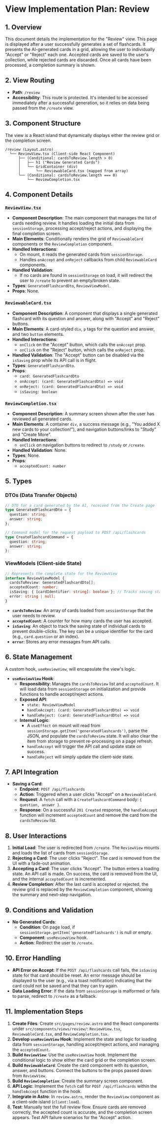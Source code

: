 # View Implementation Plan: Review

## 1. Overview

This document details the implementation for the "Review" view. This page is displayed after a user successfully generates a set of flashcards. It presents the AI-generated cards in a grid, allowing the user to individually "Accept" or "Reject" each one. Accepted cards are saved to the user's collection, while rejected cards are discarded. Once all cards have been processed, a completion summary is shown.

## 2. View Routing

- **Path**: `/review`
- **Accessibility**: This route is protected. It's intended to be accessed immediately after a successful generation, so it relies on data being passed from the `/create` view.

## 3. Component Structure

The view is a React island that dynamically displays either the review grid or the completion screen.

```
/review (Layout.astro)
  └── ReviewView.tsx (Client-side React Component)
      ├── (Conditional: cardsToReview.length > 0)
      │   ├── h1 ("Review Generated Cards")
      │   └── GridContainer (div)
      │       └── ReviewableCard.tsx (mapped from array)
      └── (Conditional: cardsToReview.length === 0)
          └── ReviewCompletion.tsx
```

## 4. Component Details

### `ReviewView.tsx`

- **Component Description**: The main component that manages the list of cards needing review. It handles loading the initial data from `sessionStorage`, processing accept/reject actions, and displaying the final completion screen.
- **Main Elements**: Conditionally renders the grid of `ReviewableCard` components or the `ReviewCompletion` component.
- **Handled Interactions**:
  - On mount, it reads the generated cards from `sessionStorage`.
  - Handles `onAccept` and `onReject` callbacks from child `ReviewableCard` components.
- **Handled Validation**:
  - If no cards are found in `sessionStorage` on load, it will redirect the user to `/create` to prevent an empty/broken state.
- **Types**: `GeneratedFlashcardDto`, `ReviewViewModel`.
- **Props**: None.

### `ReviewableCard.tsx`

- **Component Description**: A component that displays a single generated flashcard with its question and answer, along with "Accept" and "Reject" buttons.
- **Main Elements**: A card-styled `div`, `p` tags for the question and answer, and two `button` elements.
- **Handled Interactions**:
  - `onClick` on the "Accept" button, which calls the `onAccept` prop.
  - `onClick` on the "Reject" button, which calls the `onReject` prop.
- **Handled Validation**: The "Accept" button can be disabled via the `isSaving` prop while its API call is in flight.
- **Types**: `GeneratedFlashcardDto`.
- **Props**:
  - `card: GeneratedFlashcardDto`
  - `onAccept: (card: GeneratedFlashcardDto) => void`
  - `onReject: (card: GeneratedFlashcardDto) => void`
  - `isSaving: boolean`

### `ReviewCompletion.tsx`

- **Component Description**: A summary screen shown after the user has reviewed all generated cards.
- **Main Elements**: A container `div`, a success message (e.g., "You added X new cards to your collection!"), and navigation buttons/links to "Study" and "Create More".
- **Handled Interactions**:
  - `onClick` on navigation buttons to redirect to `/study` or `/create`.
- **Handled Validation**: None.
- **Types**: None.
- **Props**:
  - `acceptedCount: number`

## 5. Types

### DTOs (Data Transfer Objects)

```typescript
// DTO for a card generated by the AI, received from the Create page
type GeneratedFlashcardDto = {
  question: string;
  answer: string;
};

// Command model for the request payload to POST /api/flashcards
type CreateFlashcardCommand = {
  question: string;
  answer: string;
};
```

### ViewModels (Client-side State)

```typescript
// Represents the complete state for the ReviewView
interface ReviewViewModel {
  cardsToReview: GeneratedFlashcardDto[];
  acceptedCount: number;
  isSaving: { [cardIdentifier: string]: boolean }; // Tracks saving state per card
  error: string | null;
}
```

- **`cardsToReview`**: An array of cards loaded from `sessionStorage` that the user needs to review.
- **`acceptedCount`**: A counter for how many cards the user has accepted.
- **`isSaving`**: An object to track the saving state of individual cards to prevent double-clicks. The key can be a unique identifier for the card (e.g., `card.question` or an index).
- **`error`**: Stores any error messages from API calls.

## 6. State Management

A custom hook, `useReviewView`, will encapsulate the view's logic.

- **`useReviewView` Hook**:
  - **Responsibility**: Manages the `cardsToReview` list and `acceptedCount`. It will load data from `sessionStorage` on initialization and provide functions to handle accept/reject actions.
  - **Exposed API**:
    - `state: ReviewViewModel`
    - `handleAccept: (card: GeneratedFlashcardDto) => void`
    - `handleReject: (card: GeneratedFlashcardDto) => void`
  - **Internal Logic**:
    - A `useEffect` on mount will read from `sessionStorage.getItem('generatedFlashcards')`, parse the JSON, and populate the `cardsToReview` state. It will also clear the item from storage to prevent re-processing on a page refresh.
    - `handleAccept` will trigger the API call and update state on success.
    - `handleReject` will simply update the client-side state.

## 7. API Integration

- **Saving a Card**:
  - **Endpoint**: `POST /api/flashcards`
  - **Action**: Triggered when a user clicks "Accept" on a `ReviewableCard`.
  - **Request**: A `fetch` call with a `CreateFlashcardCommand` body: `{ question, answer }`.
  - **Response**: On a successful `201 Created` response, the `handleAccept` function will increment `acceptedCount` and remove the card from the `cardsToReview` list.

## 8. User Interactions

1.  **Initial Load**: The user is redirected from `/create`. The `ReviewView` mounts and loads the list of cards from `sessionStorage`.
2.  **Rejecting a Card**: The user clicks "Reject". The card is removed from the UI with a fade-out animation.
3.  **Accepting a Card**: The user clicks "Accept". The button enters a loading state. An API call is made. On success, the card is removed from the UI, and the internal `acceptedCount` is incremented.
4.  **Review Completion**: After the last card is accepted or rejected, the review grid is replaced by the `ReviewCompletion` component, showing the summary and next-step navigation.

## 9. Conditions and Validation

- **No Generated Cards**:
  - **Condition**: On page load, if `sessionStorage.getItem('generatedFlashcards')` is null or empty.
  - **Component**: `useReviewView` hook.
  - **Action**: Redirect the user to `/create`.

## 10. Error Handling

- **API Error on Accept**: If the `POST /api/flashcards` call fails, the `isSaving` state for that card should be reset. An error message should be displayed to the user (e.g., via a toast notification) indicating that the card could not be saved and that they can try again.
- **Data Loading Error**: If the data from `sessionStorage` is malformed or fails to parse, redirect to `/create` as a fallback.

## 11. Implementation Steps

1.  **Create Files**: Create `src/pages/review.astro` and the React components under `src/components/views/review/`: `ReviewView.tsx`, `ReviewableCard.tsx`, and `ReviewCompletion.tsx`.
2.  **Develop `useReviewView` Hook**: Implement the state and logic for loading data from `sessionStorage`, handling accept/reject actions, and managing the `acceptedCount`.
3.  **Build `ReviewView`**: Use the `useReviewView` hook. Implement the conditional logic to show either the card grid or the completion screen.
4.  **Build `ReviewableCard`**: Create the card component with its question, answer, and buttons. Connect the buttons to the props passed down from `ReviewView`.
5.  **Build `ReviewCompletion`**: Create the summary screen component.
6.  **API Logic**: Implement the `fetch` call for `POST /api/flashcards` within the `handleAccept` function in the hook.
7.  **Integrate in Astro**: In `review.astro`, render the `ReviewView` component as a client-side island (`client:load`).
8.  **Test**: Manually test the full review flow. Ensure cards are removed correctly, the accepted count is accurate, and the completion screen appears. Test API failure scenarios for the "Accept" action.
